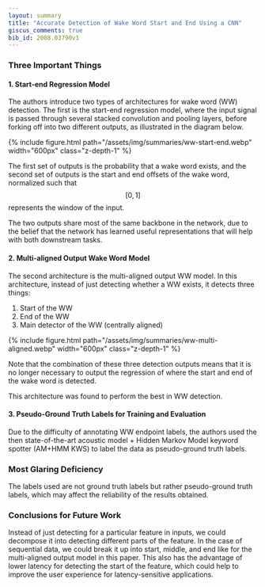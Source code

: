 ```yaml
---
layout: summary
title: "Accurate Detection of Wake Word Start and End Using a CNN"
giscus_comments: true
bib_id: 2008.03790v1
---
```


### Three Important Things

#### 1. Start-end Regression Model
The authors introduce two types of architectures
for wake word (WW) detection. The first is the
start-end regression model, where the input signal 
is passed through several stacked convolution and pooling layers,
before forking off into two different outputs, as illustrated
in the diagram below.

{% include figure.html 
    path="/assets/img/summaries/ww-start-end.webp"
    width="600px"
    class="z-depth-1"
%}

The first set of outputs is the probability that a wake word exists,
and the second set of outputs is the start and end offsets 
of the wake word, normalized such that $$[0,1]$$ represents
the window of the input.

The two outputs share most of the same backbone in the network, due to the
belief that the network has learned useful representations that will help with
both downstream tasks.

#### 2. Multi-aligned Output Wake Word Model

The second architecture is the multi-aligned output WW model.
In this architecture, instead of just detecting whether a WW exists,
it detects three things:

1. Start of the WW
2. End of the WW
3. Main detector of the WW (centrally aligned)

{% include figure.html 
    path="/assets/img/summaries/ww-multi-aligned.webp"
    width="600px"
    class="z-depth-1"
%}

Note that the combination of these three detection outputs
means that it is no longer necessary to output the regression
of where the start and end of the wake word is detected.

This architecture was found to perform the best in WW detection.

#### 3. Pseudo-Ground Truth Labels for Training and Evaluation
Due to the difficulty of annotating WW endpoint labels, the authors used the
then state-of-the-art acoustic model + Hidden Markov Model keyword spotter
(AM+HMM KWS) to label the data as pseudo-ground truth labels.

### Most Glaring Deficiency
The labels used are not ground truth labels but rather pseudo-ground truth
labels, which may affect the reliability of the results obtained.

### Conclusions for Future Work
Instead of just detecting for a particular feature in inputs,
we could decompose it into detecting different parts of the feature.
In the case of sequential data, we could break it up into start,
middle, and end like for the multi-aligned output model in this paper.
This also has the advantage of lower latency for detecting the start
of the feature, which could help to improve the user experience for
latency-sensitive applications.